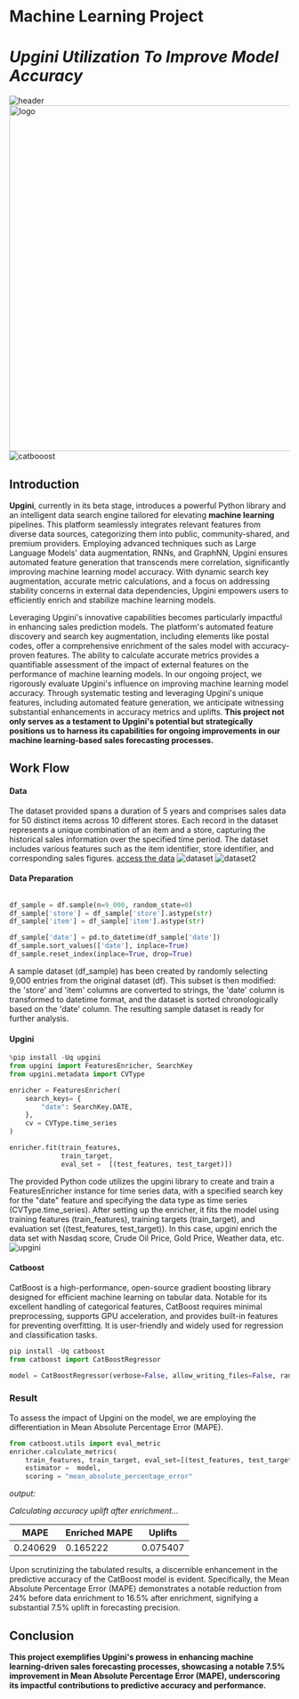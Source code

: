 # Machine Learning Project 
# *Upgini Utilization To Improve Model Accuracy*

![header](https://github.com/Idam-Bali-Haryono/Machine-Learning-Project-1/assets/115137963/6bd6a07d-5318-4b46-9a1f-e09d0aacd284) <img width="622" alt="logo" src="https://github.com/Idam-Bali-Haryono/Machine-Learning-Project-1/assets/115137963/dc533d1e-57a5-4e49-879c-7782efc1caa6"> ![catbooost](https://github.com/Idam-Bali-Haryono/Machine-Learning-Project-1/assets/115137963/0d6b7a07-064e-41fb-88db-81a706d44763)


## Introduction

**Upgini**, currently in its beta stage, introduces a powerful Python library and an intelligent data search engine tailored for elevating **machine learning** pipelines. This platform seamlessly integrates relevant features from diverse data sources, categorizing them into public, community-shared, and premium providers. Employing advanced techniques such as Large Language Models' data augmentation, RNNs, and GraphNN, Upgini ensures automated feature generation that transcends mere correlation, significantly improving machine learning model accuracy. With dynamic search key augmentation, accurate metric calculations, and a focus on addressing stability concerns in external data dependencies, Upgini empowers users to efficiently enrich and stabilize machine learning models.

Leveraging Upgini's innovative capabilities becomes particularly impactful in enhancing sales prediction models. The platform's automated feature discovery and search key augmentation, including elements like postal codes, offer a comprehensive enrichment of the sales model with accuracy-proven features. The ability to calculate accurate metrics provides a quantifiable assessment of the impact of external features on the performance of machine learning models. In our ongoing project, we rigorously evaluate Upgini's influence on improving machine learning model accuracy. Through systematic testing and leveraging Upgini's unique features, including automated feature generation, we anticipate witnessing substantial enhancements in accuracy metrics and uplifts. **This project not only serves as a testament to Upgini's potential but strategically positions us to harness its capabilities for ongoing improvements in our machine learning-based sales forecasting processes.**


## Work Flow
#### Data 
The dataset provided spans a duration of 5 years and comprises sales data for 50 distinct items across 10 different stores. Each record in the dataset represents a unique combination of an item and a store, capturing the historical sales information over the specified time period. The dataset includes various features such as the item identifier, store identifier, and corresponding sales figures. [access the data](https://www.kaggle.com/competitions/demand-forecasting-kernels-only/overview)
![dataset](https://github.com/Idam-Bali-Haryono/Machine-Learning-Project-1/assets/115137963/d2585005-4f74-44ec-9e67-8afbfe411fb8)
![dataset2](https://github.com/Idam-Bali-Haryono/Machine-Learning-Project-1/assets/115137963/8082e256-59a9-426e-bb6c-6b39db302334)



#### Data Preparation
```python

df_sample = df.sample(n=9_000, random_state=0)
df_sample['store'] = df_sample['store'].astype(str)
df_sample['item'] = df_sample['item'].astype(str)

df_sample['date'] = pd.to_datetime(df_sample['date'])
df_sample.sort_values(['date'], inplace=True)
df_sample.reset_index(inplace=True, drop=True)
```
A sample dataset (df_sample) has been created by randomly selecting 9,000 entries from the original dataset (df). This subset is then modified: the 'store' and 'item' columns are converted to strings, the 'date' column is transformed to datetime format, and the dataset is sorted chronologically based on the 'date' column. The resulting sample dataset is ready for further analysis.

#### Upgini
``` python
%pip install -Uq upgini
from upgini import FeaturesEnricher, SearchKey
from upgini.metadata import CVType

enricher = FeaturesEnricher(
    search_keys= {
        "date": SearchKey.DATE,
    },
    cv = CVType.time_series
)

enricher.fit(train_features,
             train_target,
             eval_set =  [(test_features, test_target)])
```
The provided Python code utilizes the upgini library to create and train a FeaturesEnricher instance for time series data, with a specified search key for the "date" feature and specifying the data type as time series (CVType.time_series). After setting up the enricher, it fits the model using training features (train_features), training targets (train_target), and evaluation set ((test_features, test_target)). In this case, upgini enrich the data set with Nasdaq score, Crude Oil Price, Gold Price, Weather data, etc.
![upgini](https://github.com/Idam-Bali-Haryono/Machine-Learning-Project-1/assets/115137963/f9e30a22-9b4c-47a6-a2ce-47e20ea44428)


#### Catboost 


CatBoost is a high-performance, open-source gradient boosting library designed for efficient machine learning on tabular data. Notable for its excellent handling of categorical features, CatBoost requires minimal preprocessing, supports GPU acceleration, and provides built-in features for preventing overfitting. It is user-friendly and widely used for regression and classification tasks.
```python
pip install -Uq catboost
from catboost import CatBoostRegressor

model = CatBoostRegressor(verbose=False, allow_writing_files=False, random_state=0)

```


### Result
To assess the impact of Upgini on the model, we are employing the differentiation in Mean Absolute Percentage Error (MAPE).
```python
from catboost.utils import eval_metric
enricher.calculate_metrics(
    train_features, train_target, eval_set=[(test_features, test_target)],
    estimator =  model,
    scoring = "mean_absolute_percentage_error"
```
*output:*


*Calculating accuracy uplift after enrichment...*


MAPE |  Enriched MAPE | Uplifts 
--- | --- | ---
0.240629 | 0.165222 | 0.075407


Upon scrutinizing the tabulated results, a discernible enhancement in the predictive accuracy of the CatBoost model is evident. Specifically, the Mean Absolute Percentage Error (MAPE) demonstrates a notable reduction from 24% before data enrichment to 16.5% after enrichment, signifying a substantial 7.5% uplift in forecasting precision.

## Conclusion

**This project exemplifies Upgini's prowess in enhancing machine learning-driven sales forecasting processes, showcasing a notable 7.5% improvement in Mean Absolute Percentage Error (MAPE), underscoring its impactful contributions to predictive accuracy and performance.**
